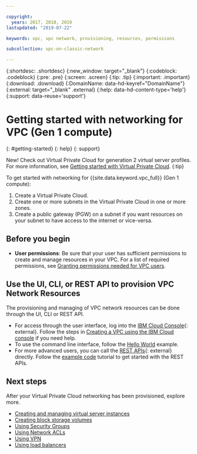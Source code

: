 ```yaml
---

copyright:
  years: 2017, 2018, 2019
lastupdated: "2019-07-22"

keywords: vpc, vpc network, provisioning, resources, permissions

subcollection: vpc-on-classic-network

---
```


{:shortdesc: .shortdesc}
{:new_window: target="_blank"}
{:codeblock: .codeblock}
{:pre: .pre}
{:screen: .screen}
{:tip: .tip}
{:important: .important}
{:download: .download}
{:DomainName: data-hd-keyref="DomainName"}
{:external: target="_blank" .external}
{:help: data-hd-content-type='help'}
{:support: data-reuse='support'}

# Getting started with networking for VPC (Gen 1 compute)
{: #getting-started}
{: help} 
{: support}

New! Check out Virtual Private Cloud for generation 2 virtual server profiles. For more information, see [Getting started with Virtual Private Cloud](/docs/vpc?topic=vpc-getting-started).
{:tip}

To get started with networking for {{site.data.keyword.vpc_full}} (Gen 1 compute):

1. Create a Virtual Private Cloud.
2. Create one or more subnets in the Virtual Private Cloud in one or more zones.
3. Create a public gateway (PGW) on a subnet if you want resources on your subnet to have access to the internet or vice-versa.

## Before you begin

 * **User permissions**: Be sure that your user has sufficient permissions to create and manage resources in your VPC. For a list of required permissions, see [Granting permissions needed for VPC users](/docs/vpc-on-classic?topic=vpc-on-classic-managing-user-permissions-for-vpc-resources).

## Use the UI, CLI, or REST API to provision VPC Network Resources

The provisioning and managing of VPC network resources can be done through the UI, CLI or REST API.

* For access through the user interface, log into the [IBM Cloud Console](https://{DomainName}/vpc){: external}. Follow the steps in [Creating a VPC using the IBM Cloud console](/docs/vpc-on-classic?topic=vpc-on-classic-creating-a-vpc-using-the-ibm-cloud-console) if you need help.
* To use the command line interface, follow the [Hello World](/docs/vpc-on-classic?topic=vpc-on-classic-creating-a-vpc-using-the-ibm-cloud-cli) example.
* For more advanced users, you can call the [REST APIs](https://{DomainName}/apidocs/vpc-on-classic){: external} directly. Follow the [example code](/docs/vpc-on-classic?topic=vpc-on-classic-creating-a-vpc-using-the-rest-apis) tutorial to get started with the REST APIs.

## Next steps

After your Virtual Private Cloud networking has been provisioned, explore more.

* [Creating and managing virtual server instances](/docs/vpc-on-classic?topic=vpc-on-classic-creating-and-managing-virtual-server-instances)
* [Creating block storage volumes](/docs/vpc-on-classic-block-storage?topic=vpc-on-classic-block-storage-creating-block-storage)
* [Using Security Groups](/docs/vpc-on-classic-network?topic=vpc-on-classic-network-setting-up-security-groups-using-the-cli)
* [Using Network ACLs](/docs/vpc-on-classic-network?topic=vpc-on-classic-network-setting-up-network-acls)
* [Using VPN](/docs/vpc-on-classic-network?topic=vpc-on-classic-network---using-vpn-with-your-vpc)
* [Using load balancers](/docs/vpc-on-classic-network?topic=vpc-on-classic-network---using-load-balancers-in-ibm-cloud-vpc)
